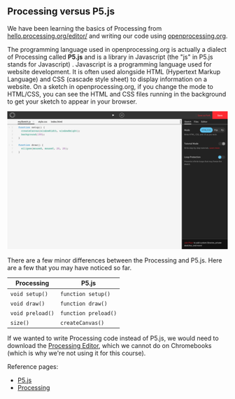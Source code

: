 ## Processing versus P5.js

We have been learning the basics of Processing from [hello.processing.org/editor/](http://hello.processing.org/editor/) and writing our code using [openprocessing.org](http://openprocessing.org). 

The programming language used in openprocessing.org is actually a dialect of Processing called **P5.js** and is a library in Javascript (the "js" in P5.js stands for Javascript) . Javascript is a programming language used for website development. It is often used alongside HTML (Hypertext Markup Language) and CSS (cascade style sheet) to display information on a website. On a sketch in openprocessing.org, if you change the mode to HTML/CSS, you can see the HTML and CSS files running in the background to get your sketch to appear in your browser.

![](../images/HTML_CSS.png)

There are a few minor differences between the Processing and P5.js. Here are a few that you may have noticed so far.

| Processing       | P5.js                |
| ---------------- | -------------------- |
| `void setup()`   | `function setup()`   |
| `void draw()`    | `function draw()`    |
| `void preload()` | `function preload()` |
| `size()`         | `createCanvas()`     |

If we wanted to write Processing code instead of P5.js, we would need to download the [Processing Editor](https://processing.org/download/), which we cannot do on Chromebooks (which is why we're not using it for this course). 

Reference pages:

* [P5.js](https://p5js.org/reference/)
* [Processing](https://processing.org/reference/)

